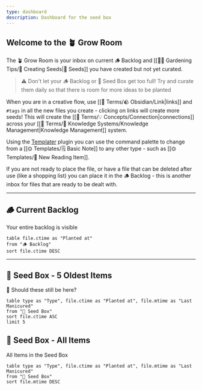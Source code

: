 ```yaml
---
type: dashboard
description: Dashboard for the seed box
---
```


## Welcome to the 🪴 Grow Room

The 🪴 Grow Room is your inbox on current 🪵 Backlog and [[👩‍🌾 Gardening Tips/🌱 Creating Seeds|🌱 Seeds]] you have created but not yet curated.

> ⚠️ Don't let your 🪵 Backlog or 🌱 Seed Box get too full!  Try and curate them daily so that there is room for more ideas to be planted

When you are in a creative flow, use [[📇 Terms/🪨 Obsidian/Link|links]] and `#tags` in all the new files you create - clicking on links will create more seeds! This will create the [[📇 Terms/💡 Concepts/Connection|connections]] across your [[📇 Terms/🧠 Knowledge Systems/Knowledge Management|Knowledge Management]] system.

Using the [Templater](https://github.com/SilentVoid13/Templater) plugin you can use the command palette to change from a [[⏣ Templates/🗒 Basic Note]] to any other type - such as [[⏣ Templates/📙 New Reading Item]].

If you are not ready to place the file, or have a file that can be deleted after use (like a shopping list) you can place it in the 🪵 Backlog - this is another inbox for files that are ready to be dealt with.

---

## 🪵 Current Backlog
Your entire backlog is visible
```dataview
table file.ctime as "Planted at" 
from "🪵 Backlog"
sort file.ctime DESC
```
---

## 🌱 Seed Box - 5 Oldest Items
🤨 Should these still be here?
```dataview
table type as "Type", file.ctime as "Planted at", file.mtime as "Last Manicured"
from "🌱 Seed Box"
sort file.ctime ASC
limit 5
```

## 🌱 Seed Box - All Items
All Items in the Seed Box
```dataview
table type as "Type", file.ctime as "Planted at", file.mtime as "Last Manicured"
from "🌱 Seed Box"
sort file.mtime DESC
```